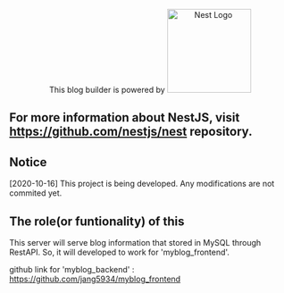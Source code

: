<p align="center">
  This blog builder is powered by 
  <a href="http://nestjs.com/" target="blank"><img src="https://nestjs.com/img/logo_text.svg" width="150" alt="Nest Logo" /></a>
</p>
  
  [travis-image]: https://api.travis-ci.org/nestjs/nest.svg?branch=master
  [travis-url]: https://travis-ci.org/nestjs/nest
  [linux-image]: https://img.shields.io/travis/nestjs/nest/master.svg?label=linux
  [linux-url]: https://travis-ci.org/nestjs/nest
  
  ## For more information about NestJS, visit https://github.com/nestjs/nest repository.
  
  ## Notice

  [2020-10-16] This project is being developed. Any modifications are not commited yet.

  ## The role(or funtionality) of this

  This server will serve blog information that stored in MySQL through RestAPI.
  So, it will developed to work for 'myblog_frontend'.

  github link for 'myblog_backend' : https://github.com/jang5934/myblog_frontend

  
